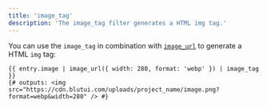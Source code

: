 ```yaml
---
title: 'image_tag'
description: 'The image_tag filter generates a HTML img tag.'
---
```


You can use the `image_tag` in combination with [`image_url`](/docs/canvas/filters/image_url) to generate a HTML `img` tag:

```canvas
{{ entry.image | image_url({ width: 280, format: 'webp' }) | image_tag }}
{# outputs: <img src="https://cdn.blutui.com/uploads/project_name/image.png?format=webp&width=280" /> #}
```

